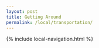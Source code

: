 ```yaml
---
layout: post
title: Getting Around
permalink: /local/transportation/
---
```



{% include local-navigation.html %}